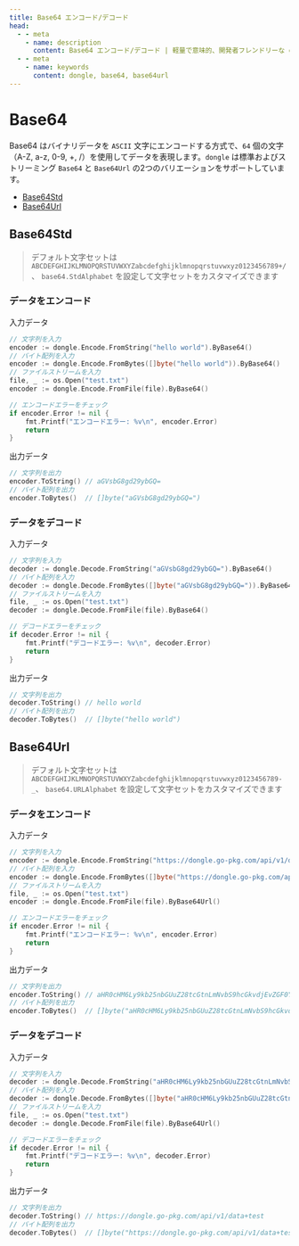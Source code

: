 ```yaml
---
title: Base64 エンコード/デコード
head:
  - - meta
    - name: description
      content: Base64 エンコード/デコード | 軽量で意味的、開発者フレンドリーな golang エンコーディング&暗号化ライブラリ
  - - meta
    - name: keywords
      content: dongle, base64, base64url
---
```


# Base64

Base64 はバイナリデータを `ASCII` 文字にエンコードする方式で、`64` 個の文字（A-Z, a-z, 0-9, +, /）を使用してデータを表現します。`dongle` は標準およびストリーミング `Base64` と `Base64Url` の2つのバリエーションをサポートしています。

- [Base64Std](#base64std)
- [Base64Url](#base64url)

## Base64Std
> デフォルト文字セットは `ABCDEFGHIJKLMNOPQRSTUVWXYZabcdefghijklmnopqrstuvwxyz0123456789+/`、
> `base64.StdAlphabet` を設定して文字セットをカスタマイズできます

### データをエンコード
入力データ

```go
// 文字列を入力
encoder := dongle.Encode.FromString("hello world").ByBase64()
// バイト配列を入力
encoder := dongle.Encode.FromBytes([]byte("hello world")).ByBase64()
// ファイルストリームを入力
file, _ := os.Open("test.txt")
encoder := dongle.Encode.FromFile(file).ByBase64()

// エンコードエラーをチェック
if encoder.Error != nil {
	fmt.Printf("エンコードエラー: %v\n", encoder.Error)
	return
}
```

出力データ

```go
// 文字列を出力
encoder.ToString() // aGVsbG8gd29ybGQ=
// バイト配列を出力
encoder.ToBytes()  // []byte("aGVsbG8gd29ybGQ=")
```

### データをデコード
入力データ

```go
// 文字列を入力
decoder := dongle.Decode.FromString("aGVsbG8gd29ybGQ=").ByBase64()
// バイト配列を入力
decoder := dongle.Decode.FromBytes([]byte("aGVsbG8gd29ybGQ=")).ByBase64()
// ファイルストリームを入力
file, _ := os.Open("test.txt")
decoder := dongle.Decode.FromFile(file).ByBase64()

// デコードエラーをチェック
if decoder.Error != nil {
	fmt.Printf("デコードエラー: %v\n", decoder.Error)
	return
}
```

出力データ

```go
// 文字列を出力
decoder.ToString() // hello world
// バイト配列を出力
decoder.ToBytes()  // []byte("hello world")
```

## Base64Url

> デフォルト文字セットは `ABCDEFGHIJKLMNOPQRSTUVWXYZabcdefghijklmnopqrstuvwxyz0123456789-_`、
> `base64.URLAlphabet` を設定して文字セットをカスタマイズできます

### データをエンコード
入力データ

```go
// 文字列を入力
encoder := dongle.Encode.FromString("https://dongle.go-pkg.com/api/v1/data+test").ByBase64Url()
// バイト配列を入力
encoder := dongle.Encode.FromBytes([]byte("https://dongle.go-pkg.com/api/v1/data+test")).ByBase64Url()
// ファイルストリームを入力
file, _ := os.Open("test.txt")
encoder := dongle.Encode.FromFile(file).ByBase64Url()

// エンコードエラーをチェック
if encoder.Error != nil {
	fmt.Printf("エンコードエラー: %v\n", encoder.Error)
	return
}
```

出力データ

```go
// 文字列を出力
encoder.ToString() // aHR0cHM6Ly9kb25nbGUuZ28tcGtnLmNvbS9hcGkvdjEvZGF0YSt0ZXN0
// バイト配列を出力
encoder.ToBytes()  // []byte("aHR0cHM6Ly9kb25nbGUuZ28tcGtnLmNvbS9hcGkvdjEvZGF0YSt0ZXN0")
```

### データをデコード
入力データ

```go
// 文字列を入力
decoder := dongle.Decode.FromString("aHR0cHM6Ly9kb25nbGUuZ28tcGtnLmNvbS9hcGkvdjEvZGF0YSt0ZXN0").ByBase64Url()
// バイト配列を入力
decoder := dongle.Decode.FromBytes([]byte("aHR0cHM6Ly9kb25nbGUuZ28tcGtnLmNvbS9hcGkvdjEvZGF0YSt0ZXN0")).ByBase64Url()
// ファイルストリームを入力
file, _ := os.Open("test.txt")
decoder := dongle.Decode.FromFile(file).ByBase64Url()

// デコードエラーをチェック
if decoder.Error != nil {
	fmt.Printf("デコードエラー: %v\n", decoder.Error)
	return
}
```

出力データ

```go
// 文字列を出力
decoder.ToString() // https://dongle.go-pkg.com/api/v1/data+test
// バイト配列を出力
decoder.ToBytes()  // []byte("https://dongle.go-pkg.com/api/v1/data+test")
```


